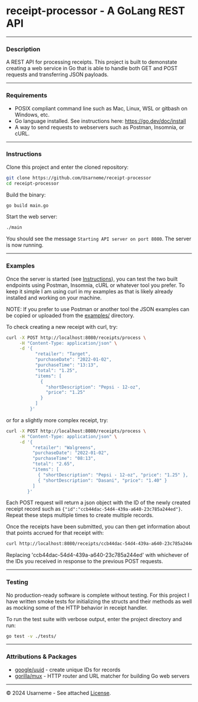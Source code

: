 # receipt-processor - A GoLang REST API

---

### Description

A REST API for processing receipts. This project is built to demonstate creating a web service in Go that is able to handle both GET and POST requests and transferring JSON payloads.

---

### Requirements

- POSIX compliant command line such as Mac, Linux, WSL or gitbash on Windows, etc.
- Go language installed. See instructions here: https://go.dev/doc/install
- A way to send requests to webservers such as Postman, Insomnia, or cURL.

---

### Instructions

Clone this project and enter the cloned repository:

```sh
git clone https://github.com/Usarneme/receipt-processor
cd receipt-processor
```

Build the binary:

```sh
go build main.go
```

Start the web server:

```sh
./main
```

You should see the message `Starting API server on port 8080`. The server is now running.

---

### Examples

Once the server is started (see [Instructions](#Instructions)), you can test the two built endpoints using Postman, Insomnia, cURL or whatever tool you prefer. To keep it simple I am using curl in my examples as that is likely already installed and working on your machine.

NOTE: If you prefer to use Postman or another tool the JSON examples can be copied or uploaded from the [examples/](./examples/) directory.

To check creating a new receipt with curl, try:

```sh
curl -X POST http://localhost:8080/receipts/process \
     -H "Content-Type: application/json" \
     -d '{
           "retailer": "Target",
           "purchaseDate": "2022-01-02",
           "purchaseTime": "13:13",
           "total": "1.25",
           "items": [
             {
               "shortDescription": "Pepsi - 12-oz",
               "price": "1.25"
             }
           ]
         }'
```

or for a slightly more complex receipt, try:

```sh
curl -X POST http://localhost:8080/receipts/process \
     -H "Content-Type: application/json" \
     -d '{
          "retailer": "Walgreens",
          "purchaseDate": "2022-01-02",
          "purchaseTime": "08:13",
          "total": "2.65",
          "items": [
            { "shortDescription": "Pepsi - 12-oz", "price": "1.25" },
            { "shortDescription": "Dasani", "price": "1.40" }
          ]
        }'
```

Each POST request will return a json object with the ID of the newly created receipt record such as `{"id":"ccb44dac-54d4-439a-a640-23c785a244ed"}`. Repeat these steps multiple times to create multiple records.

Once the receipts have been submitted, you can then get information about that points accrued for that receipt with:

```sh
curl http://localhost:8080/receipts/ccb44dac-54d4-439a-a640-23c785a244ed/points
```

Replacing 'ccb44dac-54d4-439a-a640-23c785a244ed' with whichever of the IDs you received in response to the previous POST requests.

---

### Testing

No production-ready software is complete without testing. For this project I have written smoke tests for initializing the structs and their methods as well as mocking some of the HTTP behavior in receipt handler.

To run the test suite with verbose output, enter the project directory and run:

```sh
go test -v ./tests/
```

---

### Attributions & Packages

- [google/uuid](github.com/google/uuid) - create unique IDs for records
- [gorilla/mux](https://github.com/gorilla/mux) - HTTP router and URL matcher for building Go web servers

---

&copy; 2024 Usarneme - See attached [License](./LICENSE).
